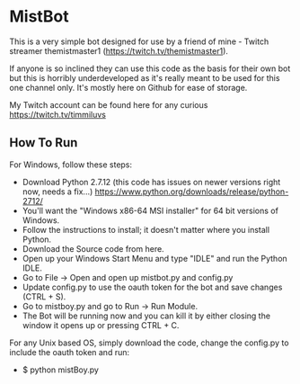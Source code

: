 MistBot
===================


This is a very simple bot designed for use by a friend of mine - Twitch streamer themistmaster1 (https://twitch.tv/themistmaster1).

If anyone is so inclined they can use this code as the basis for their own bot but this is horribly underdeveloped as it's really meant to be used for this one channel only.  It's mostly here on Github for ease of storage.

My Twitch account can be found here for any curious https://twitch.tv/timmiluvs

How To Run
-------------
For Windows, follow these steps:
* Download Python 2.7.12 (this code has issues on newer versions right now, needs a fix...) https://www.python.org/downloads/release/python-2712/
* You'll want the "Windows x86-64 MSI installer" for 64 bit versions of Windows.
* Follow the instructions to install; it doesn't matter where you install Python.
* Download the Source code from here.
* Open up your Windows Start Menu and type "IDLE" and run the Python IDLE.
* Go to File -> Open and open up mistbot.py and config.py
* Update config.py to use the oauth token for the bot and save changes (CTRL + S).
* Go to mistboy.py and go to Run -> Run Module.
* The Bot will be running now and you can kill it by either closing the window it opens up or pressing CTRL + C.

For any Unix based OS, simply download the code, change the config.py to include the oauth token and run:
* $ python mistBoy.py
